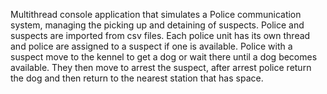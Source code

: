 Multithread console application that simulates a Police communication system, managing the picking up and detaining of suspects. Police and suspects are imported from csv files. Each police unit has its own thread and police are assigned to a suspect if one is available. Police with a suspect move to the kennel to get a dog or wait there until a dog becomes available. They then move to arrest the suspect, after arrest police return the dog and then return to the nearest station that has space.
